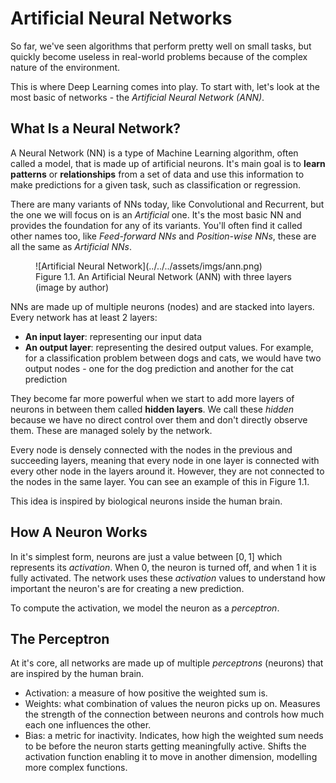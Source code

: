 # Artificial Neural Networks

So far, we've seen algorithms that perform pretty well on small tasks, but quickly become useless in real-world problems because of the complex nature of the environment.

This is where Deep Learning comes into play. To start with, let's look at the most basic of networks - the *Artificial Neural Network (ANN)*.

## What Is a Neural Network?

A Neural Network (NN) is a type of Machine Learning algorithm, often called a model, that is made up of artificial neurons. It's main goal is to **learn patterns** or **relationships** from a set of data and use this information to make predictions for a given task, such as classification or regression.

There are many variants of NNs today, like Convolutional and Recurrent, but the one we will focus on is an *Artificial* one. It's the most basic NN and provides the foundation for any of its variants. You'll often find it called other names too, like *Feed-forward NNs* and *Position-wise NNs*, these are all the same as *Artificial NNs*.

<figure markdown="span">
    ![Artificial Neural Network](../../../assets/imgs/ann.png)
    <figcaption>Figure 1.1. An Artificial Neural Network (ANN) with three layers (image by author)</figcaption>
</figure>

NNs are made up of multiple neurons (nodes) and are stacked into layers. Every network has at least 2 layers:

- **An input layer**: representing our input data
- **An output layer**: representing the desired output values. For example, for a classification problem between dogs and cats, we would have two output nodes - one for the dog prediction and another for the cat prediction

They become far more powerful when we start to add more layers of neurons in between them called **hidden layers**. We call these *hidden* because we have no direct control over them and don't directly observe them. These are managed solely by the network.

Every node is densely connected with the nodes in the previous and succeeding layers, meaning that every node in one layer is connected with every other node in the layers around it. However, they are not connected to the nodes in the same layer. You can see an example of this in Figure 1.1.

This idea is inspired by biological neurons inside the human brain. 

## How A Neuron Works

In it's simplest form, neurons are just a value between $[0, 1]$ which represents its *activation*. When $0$, the neuron is turned off, and when $1$ it is fully activated. The network uses these *activation* values to understand how important the neuron's are for creating a new prediction.

To compute the activation, we model the neuron as a *perceptron*. 

## The Perceptron

At it's core, all networks are made up of multiple *perceptrons* (neurons) that are inspired by the human brain.

<!-- Forward Propagation -->

- Activation: a measure of how positive the weighted sum is.
- Weights: what combination of values the neuron picks up on. Measures the strength of the connection between neurons and controls how much each one influences the other.
- Bias: a metric for inactivity. Indicates, how high the weighted sum needs to be before the neuron starts getting meaningfully active. Shifts the activation function enabling it to move in another dimension, modelling more complex functions.
